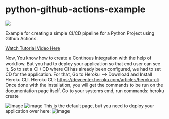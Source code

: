 # python-github-actions-example

![](https://github.com/nikhilkumarsingh/python-github-actions-example/workflows/Python%20application/badge.svg)

Example for creating a simple CI/CD pipeline for a Python Project using Github Actions.

[Watch Tutorial Video Here](https://youtu.be/WTofttoD2xg)


Now, You know how to create a Continous Integration with the help of workflow. But you had to deploy your application so that end user can see it.
So to set a CI / CD where CI has already been configured, we had to set CD for the application. For that, Go to Heroku --> Download and Install Heroku CLI.
Heroku CLI: https://devcenter.heroku.com/articles/heroku-cli 
Once done with the installation, you will get the commands to be run on the documentation page itself. 
Go to your systems cmd, run commands:
  heroku create
  
![image](https://user-images.githubusercontent.com/25689468/151544327-e425b2c2-ea0f-4f61-8932-5532e948b80d.png)
![image](https://user-images.githubusercontent.com/25689468/151544503-f3c8102f-c2f7-48ba-93d9-63d055f1ae98.png)
This is the default page, but you need to deploy your application over here: ![image](https://user-images.githubusercontent.com/25689468/151544550-002c8122-0ca9-4438-85b9-83bd4eaa8de9.png)
